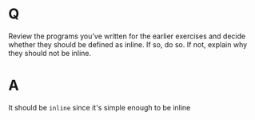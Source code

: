 # Q
Review the programs you’ve written for the earlier exercises
and decide whether they should be defined as inline. If so, do so. If not,
explain why they should not be inline.

# A
It should be `inline` since it's simple enough to be inline